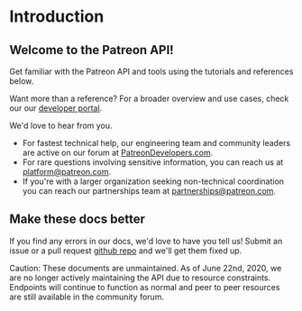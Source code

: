# Introduction

## Welcome to the Patreon API!

Get familiar with the Patreon API and tools using the tutorials and references below.

Want more than a reference? For a broader overview and use cases, check our our [developer portal](https://www.patreon.com/portal).

<aside class="success">
We'd love to hear from you.
    <br/>
    <ul>
        <li>
            For fastest technical help, our engineering team and community leaders are active on our forum at
            <a href="https://www.patreondevelopers.com">PatreonDevelopers.com</a>.
        </li>
        <li>
            For rare questions involving sensitive information, you can reach us at
            <a href="mailto:platform@patreon.com">platform@patreon.com</a>.
        </li>
        <li>
            If you're with a larger organization seeking non-technical coordination
            you can reach our partnerships team at <a href="mailto:partnerships@patreon.com">partnerships@patreon.com</a>.
        </li>
    </ul>
</aside>

## Make these docs better

If you find any errors in our docs, we'd love to have you tell us! Submit an issue or a pull request [github repo](https://github.com/Patreon/platform-documentation) and we'll get them fixed up.

<aside class="warning">Caution: These documents are unmaintained. As of June 22nd, 2020, we are no longer actively maintaining the API due to resource constraints. Endpoints will continue to function as normal and peer to peer resources are still available in the community forum.</aside>
